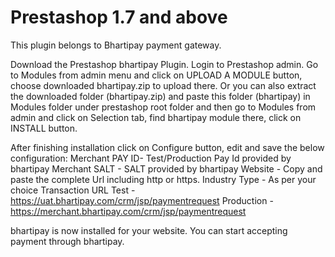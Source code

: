 # Prestashop 1.7 and above
This plugin belongs to Bhartipay payment gateway.

Download the Prestashop bhartipay Plugin.
Login to Prestashop admin.
Go to Modules from admin menu and click on UPLOAD A MODULE button, choose downloaded bhartipay.zip to upload there. Or you can also extract the downloaded folder (bhartipay.zip) and paste this folder (bhartipay) in Modules folder under prestashop root folder and then go to Modules from admin and click on Selection tab, find bhartipay module there, click on INSTALL button.

After finishing installation click on Configure button, edit and save the below configuration:
Merchant PAY ID- Test/Production Pay Id provided by bhartipay
Merchant SALT - SALT provided by bhartipay
Website - Copy and paste the complete Url including http or https.
Industry Type - As per your choice
Transaction URL
Test - https://uat.bhartipay.com/crm/jsp/paymentrequest
Production - https://merchant.bhartipay.com/crm/jsp/paymentrequest


bhartipay is now installed for your website. You can start accepting payment through bhartipay.
